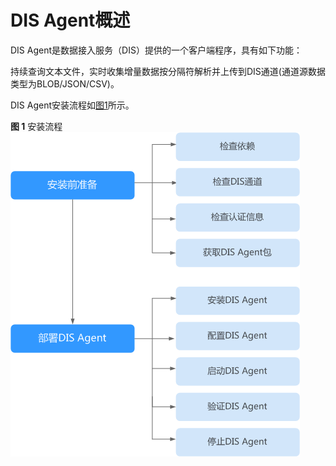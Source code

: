 # DIS Agent概述<a name="dayu_01_0219"></a>

DIS Agent是数据接入服务（DIS）提供的一个客户端程序，具有如下功能：

持续查询文本文件，实时收集增量数据按分隔符解析并上传到DIS通道\(通道源数据类型为BLOB/JSON/CSV\)。

DIS Agent安装流程如[图1](#zh-cn_topic_0194140864_fig20851204491117)所示。

**图 1**  安装流程<a name="zh-cn_topic_0194140864_fig20851204491117"></a>  
![](figures/安装流程.png "安装流程")

